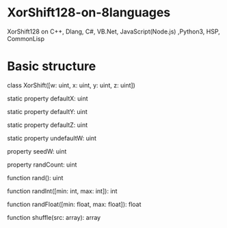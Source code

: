 # XorShift128-on-8languages
XorShift128 on C++, Dlang, C#, VB.Net, JavaScript(Node.js) ,Python3, HSP, CommonLisp

# Basic structure
  class XorShift([w: uint, x: uint, y: uint, z: uint])

  static property defaultX: uint

  static property defaultY: uint

  static property defaultZ: uint

  static property undefaultW: uint

  property seedW: uint

  property randCount: uint

  function rand(): uint

  function randInt([min: int, max: int]): int

  function randFloat([min: float, max: float]): float

  function shuffle(src: array): array
